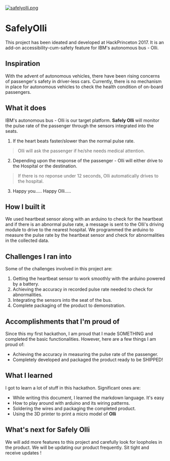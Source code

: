 [![safelyolli.png](https://s7.postimg.org/4fh9ne72j/safelyolli.png)](https://postimg.org/image/ub106l8w7/)
# SafelyOlli
This project has been ideated and developed at HackPrinceton 2017. It is an add-on accessibility-cum-safety feature for IBM's autonomous bus - Olli. 


## Inspiration
With the advent of autonomous vehicles, there have been rising concerns of passenger's safety in driver-less cars. Currently, there is no mechanism in place for autonomous vehicles to check the health condition of on-board passengers.

## What it does
IBM's autonomous bus - Olli is our target platform. **Safely Olli** will monitor the pulse rate of the passenger through the sensors integrated into the seats.  
1. If the heart beats faster/slower than the normal pulse rate.  
 > Olli will ask the passenger if he/she needs medical attention.
2. Depending upon the response of the passenger - Olli will either drive to the Hospital or the destination.
 >If there is no reponse under 12 seconds, Olli automatically drives to the hospital.
3. Happy you..... Happy Olli.....

## How I built it
We used heartbeat sensor along with an arduino to check for the heartbeat and if there is an abnormal pulse rate, a message is sent to the Olli's driving module to drive to the nearest hospital. We programmed the arduino to measure the pulse rate by the heartbeat sensor and check for abnormalities in the collected data.

## Challenges I ran into
Some of the challenges involved in this project are:
1. Getting the heartbeat sensor to work smoothly with the arduino powered by a battery.
2. Achieving the accuracy in recorded pulse rate needed to check for abnormalities.
3. Integrating the sensors into the seat of the bus.
4. Complete packaging of the product to demonstration.

## Accomplishments that I'm proud of
Since this my first hackathon, I am proud that I made SOMETHING and completed the basic functionalities. However, here are a few things I am proud of:
* Achieving the accuracy in measuring the pulse rate of the passenger.
* Completely developed and packaged the product ready to be SHIPPED!

## What I learned
I got to learn a lot of stuff in this hackathon. Significant ones are:
* While writing this document, I learned the markdown language. It's easy
* How to play around with arduino and its wiring patterns.
* Soldering the wires and packaging the completed product.
* Using the 3D printer to print a micro model of **Olli**

## What's next for Safely Olli
We will add more features to this project and carefully look for loopholes in the product. We will be updating our product frequently. Sit tight and receive updates !


